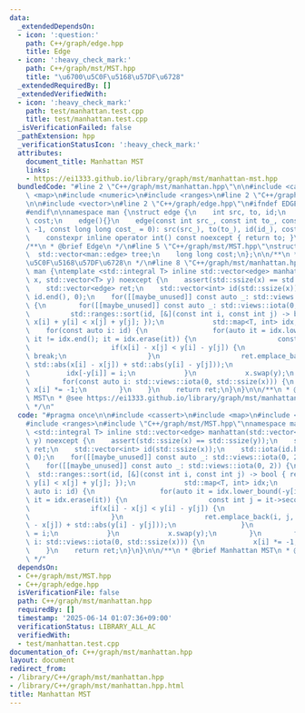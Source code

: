 ```yaml
---
data:
  _extendedDependsOn:
  - icon: ':question:'
    path: C++/graph/edge.hpp
    title: Edge
  - icon: ':heavy_check_mark:'
    path: C++/graph/mst/MST.hpp
    title: "\u6700\u5C0F\u5168\u57DF\u6728"
  _extendedRequiredBy: []
  _extendedVerifiedWith:
  - icon: ':heavy_check_mark:'
    path: test/manhattan.test.cpp
    title: test/manhattan.test.cpp
  _isVerificationFailed: false
  _pathExtension: hpp
  _verificationStatusIcon: ':heavy_check_mark:'
  attributes:
    document_title: Manhattan MST
    links:
    - https://ei1333.github.io/library/graph/mst/manhattan-mst.hpp
  bundledCode: "#line 2 \"C++/graph/mst/manhattan.hpp\"\n\n#include <cassert>\n#include\
    \ <map>\n#include <numeric>\n#include <ranges>\n#line 2 \"C++/graph/mst/MST.hpp\"\
    \n\n#include <vector>\n#line 2 \"C++/graph/edge.hpp\"\n#ifndef EDGE\n#define EDGE\n\
    #endif\n\nnamespace man {\nstruct edge {\n    int src, to, id;\n    long long\
    \ cost;\n    edge(){}\n    edge(const int src_, const int to_, const int id_ =\
    \ -1, const long long cost_ = 0): src(src_), to(to_), id(id_), cost(cost_){}\n\
    \    constexpr inline operator int() const noexcept { return to; }\n};\n}\n\n\
    /**\n * @brief Edge\n */\n#line 5 \"C++/graph/mst/MST.hpp\"\nstruct MST {\n  \
    \  std::vector<man::edge> tree;\n    long long cost;\n};\n\n/**\n * @brief \u6700\
    \u5C0F\u5168\u57DF\u6728\n */\n#line 8 \"C++/graph/mst/manhattan.hpp\"\nnamespace\
    \ man {\ntemplate <std::integral T> inline std::vector<edge> manhattan(std::vector<T>\
    \ x, std::vector<T> y) noexcept {\n    assert(std::ssize(x) == std::ssize(y));\n\
    \    std::vector<edge> ret;\n    std::vector<int> id(std::ssize(x));\n    std::iota(id.begin(),\
    \ id.end(), 0);\n    for([[maybe_unused]] const auto _: std::views::iota(0, 2))\
    \ {\n        for([[maybe_unused]] const auto _: std::views::iota(0, 2)) {\n  \
    \          std::ranges::sort(id, [&](const int i, const int j) -> bool { return\
    \ x[i] + y[i] < x[j] + y[j]; });\n            std::map<T, int> idx;\n        \
    \    for(const auto i: id) {\n                for(auto it = idx.lower_bound(-y[i]);\
    \ it != idx.end(); it = idx.erase(it)) {\n                    const int j = it->second;\n\
    \                    if(x[i] - x[j] < y[i] - y[j]) {\n                       \
    \ break;\n                    }\n                    ret.emplace_back(i, j, -1,\
    \ std::abs(x[i] - x[j]) + std::abs(y[i] - y[j]));\n                }\n       \
    \         idx[-y[i]] = i;\n            }\n            x.swap(y);\n        }\n\
    \        for(const auto i: std::views::iota(0, std::ssize(x))) {\n           \
    \ x[i] *= -1;\n        }\n    }\n    return ret;\n}\n}\n\n/**\n * @brief Manhattan\
    \ MST\n * @see https://ei1333.github.io/library/graph/mst/manhattan-mst.hpp\n\
    \ */\n"
  code: "#pragma once\n\n#include <cassert>\n#include <map>\n#include <numeric>\n\
    #include <ranges>\n#include \"C++/graph/mst/MST.hpp\"\nnamespace man {\ntemplate\
    \ <std::integral T> inline std::vector<edge> manhattan(std::vector<T> x, std::vector<T>\
    \ y) noexcept {\n    assert(std::ssize(x) == std::ssize(y));\n    std::vector<edge>\
    \ ret;\n    std::vector<int> id(std::ssize(x));\n    std::iota(id.begin(), id.end(),\
    \ 0);\n    for([[maybe_unused]] const auto _: std::views::iota(0, 2)) {\n    \
    \    for([[maybe_unused]] const auto _: std::views::iota(0, 2)) {\n          \
    \  std::ranges::sort(id, [&](const int i, const int j) -> bool { return x[i] +\
    \ y[i] < x[j] + y[j]; });\n            std::map<T, int> idx;\n            for(const\
    \ auto i: id) {\n                for(auto it = idx.lower_bound(-y[i]); it != idx.end();\
    \ it = idx.erase(it)) {\n                    const int j = it->second;\n     \
    \               if(x[i] - x[j] < y[i] - y[j]) {\n                        break;\n\
    \                    }\n                    ret.emplace_back(i, j, -1, std::abs(x[i]\
    \ - x[j]) + std::abs(y[i] - y[j]));\n                }\n                idx[-y[i]]\
    \ = i;\n            }\n            x.swap(y);\n        }\n        for(const auto\
    \ i: std::views::iota(0, std::ssize(x))) {\n            x[i] *= -1;\n        }\n\
    \    }\n    return ret;\n}\n}\n\n/**\n * @brief Manhattan MST\n * @see https://ei1333.github.io/library/graph/mst/manhattan-mst.hpp\n\
    \ */"
  dependsOn:
  - C++/graph/mst/MST.hpp
  - C++/graph/edge.hpp
  isVerificationFile: false
  path: C++/graph/mst/manhattan.hpp
  requiredBy: []
  timestamp: '2025-06-14 01:07:36+09:00'
  verificationStatus: LIBRARY_ALL_AC
  verifiedWith:
  - test/manhattan.test.cpp
documentation_of: C++/graph/mst/manhattan.hpp
layout: document
redirect_from:
- /library/C++/graph/mst/manhattan.hpp
- /library/C++/graph/mst/manhattan.hpp.html
title: Manhattan MST
---
```

